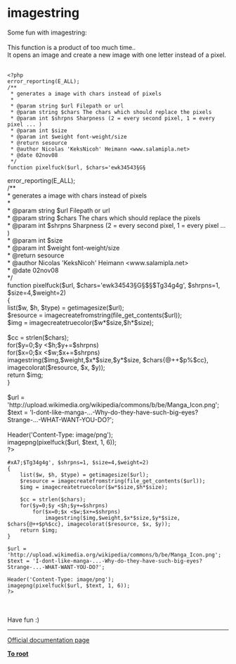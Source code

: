 # imagestring



Some fun with imagestring:<br><br>This function is a product of too much time..<br>It opens an image and create a new image with one letter instead of a pixel.<br><br>

```
<?php
error_reporting(E_ALL);
/**
 * generates a image with chars instead of pixels
 *
 * @param string $url Filepath or url
 * @param string $chars The chars which should replace the pixels
 * @param int $shrpns Sharpness (2 = every second pixel, 1 = every pixel ... )
 * @param int $size 
 * @param int $weight font-weight/size
 * @return sesource
 * @author Nicolas 'KeksNicoh' Heimann <www.salamipla.net>
 * @date 02nov08
 */
function pixelfuck($url, $chars='ewk34543§G§

```
<?php<br>error_reporting(E_ALL);<br>/**<br> * generates a image with chars instead of pixels<br> *<br> * @param string $url Filepath or url<br> * @param string $chars The chars which should replace the pixels<br> * @param int $shrpns Sharpness (2 = every second pixel, 1 = every pixel ... )<br> * @param int $size <br> * @param int $weight font-weight/size<br> * @return sesource<br> * @author Nicolas &apos;KeksNicoh&apos; Heimann &lt;www.salamipla.net&gt;<br> * @date 02nov08<br> */<br>function pixelfuck($url, $chars=&apos;ewk34543§G§$§$Tg34g4g&apos;, $shrpns=1, $size=4,$weight=2)<br>{<br>    list($w, $h, $type) = getimagesize($url);<br>    $resource = imagecreatefromstring(file_get_contents($url));<br>    $img = imagecreatetruecolor($w*$size,$h*$size);<br><br>    $cc = strlen($chars);<br>    for($y=0;$y &lt;$h;$y+=$shrpns) <br>        for($x=0;$x &lt;$w;$x+=$shrpns)<br>            imagestring($img,$weight,$x*$size,$y*$size, $chars{@++$p%$cc}, imagecolorat($resource, $x, $y));<br>    return $img;<br>}<br><br>$url = &apos;http://upload.wikimedia.org/wikipedia/commons/b/be/Manga_Icon.png&apos;;<br>$text = &apos;I-dont-like-manga-...-Why-do-they-have-such-big-eyes? Strange-...-WHAT-WANT-YOU-DO?&apos;;<br><br>Header(&apos;Content-Type: image/png&apos;);<br>imagepng(pixelfuck($url, $text, 1, 6));<br>?>
```
#xA7;$Tg34g4g', $shrpns=1, $size=4,$weight=2)
{
    list($w, $h, $type) = getimagesize($url);
    $resource = imagecreatefromstring(file_get_contents($url));
    $img = imagecreatetruecolor($w*$size,$h*$size);

    $cc = strlen($chars);
    for($y=0;$y <$h;$y+=$shrpns) 
        for($x=0;$x <$w;$x+=$shrpns)
            imagestring($img,$weight,$x*$size,$y*$size, $chars{@++$p%$cc}, imagecolorat($resource, $x, $y));
    return $img;
}

$url = 'http://upload.wikimedia.org/wikipedia/commons/b/be/Manga_Icon.png';
$text = 'I-dont-like-manga-...-Why-do-they-have-such-big-eyes? Strange-...-WHAT-WANT-YOU-DO?';

Header('Content-Type: image/png');
imagepng(pixelfuck($url, $text, 1, 6));
?>
```
<br><br>Have fun  :)  

---

[Official documentation page](https://www.php.net/manual/en/function.imagestring.php)

**[To root](/README.md)**